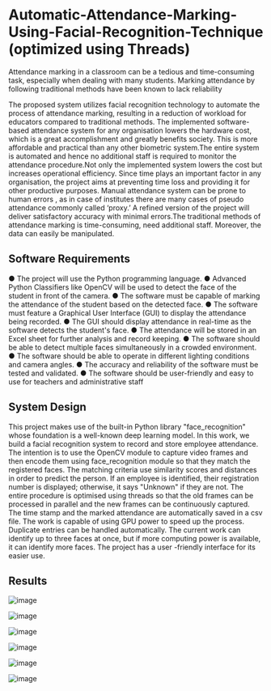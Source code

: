 # Automatic-Attendance-Marking-Using-Facial-Recognition-Technique (optimized using Threads)
Attendance marking in a classroom can be a tedious and time-consuming task,  especially when dealing with many students. Marking attendance by following  traditional methods have been known to lack reliability

The proposed system utilizes facial recognition technology to automate the process of attendance marking, resulting in a reduction of workload for educators compared to traditional methods. The implemented software-based attendance system for any 
organisation lowers the hardware cost, which is a great accomplishment and greatly benefits society. This is more affordable and practical than any other biometric system.The entire system is automated and hence no additional staff is required to monitor the attendance procedure.Not only the implemented system lowers the cost but increases operational efficiency. Since time plays an important factor in any organisation, the project aims at preventing time loss and providing it for other productive purposes. Manual attendance system can be prone to human errors , as in case of institutes there are many cases of pseudo attendance commonly called ‘proxy.’ A refined version of the project will deliver satisfactory accuracy with minimal errors.The traditional methods 
of attendance marking is time-consuming, need additional staff. Moreover, the data can easily be manipulated.

## Software Requirements
● The project will use the Python programming language.
● Advanced Python Classifiers like OpenCV will be used to detect the face of the student in front of the camera.
● The software must be capable of marking the attendance of the student based on the detected face.
● The software must feature a Graphical User Interface (GUI) to display the attendance being recorded.
● The GUI should display attendance in real-time as the software detects the student's face.
● The attendance will be stored in an Excel sheet for further analysis and record keeping.
● The software should be able to detect multiple faces simultaneously in a crowded environment.
● The software should be able to operate in different lighting conditions and camera angles.
● The accuracy and reliability of the software must be tested and validated.
● The software should be user-friendly and easy to use for teachers and administrative staff

## System Design
This project makes use of the built-in Python library "face_recognition" whose foundation is a well-known deep learning model. In this work, we build a facial recognition system to record and store employee attendance. The intention is to use the OpenCV module to capture video frames and then encode them using face_recognition module so that they match the registered faces. The matching criteria use similarity scores and distances in order to predict the person. If an employee is identified, their registration number is displayed; otherwise, it says "Unknown" if they are not.  The entire procedure is optimised using threads so that the old frames can be processed in parallel and the new frames can be continuously captured. The time stamp and the marked attendance are automatically saved in a csv file. The work is capable of using GPU power to speed up the process. Duplicate entries can be handled automatically. The current work can identify up to three faces at once, but if more computing power is available, it can identify more faces. The project has a user -friendly interface for its easier use. 

## Results

![image](https://github.com/pulak2002/Automatic-Attendance-Marking-Using-Facial-Recognition-Technique/assets/110912267/9c731a15-dab8-4cfc-a67d-ff5bdfb65733)

![image](https://github.com/pulak2002/Automatic-Attendance-Marking-Using-Facial-Recognition-Technique/assets/110912267/eff95e6f-b800-407b-838b-9292a5923334)

![image](https://github.com/pulak2002/Automatic-Attendance-Marking-Using-Facial-Recognition-Technique/assets/110912267/8252502f-35b9-4efb-a413-3a170279a107)

![image](https://github.com/pulak2002/Automatic-Attendance-Marking-Using-Facial-Recognition-Technique/assets/110912267/2ebb3b94-6256-4e69-9de7-c8168e570575)

![image](https://github.com/pulak2002/Automatic-Attendance-Marking-Using-Facial-Recognition-Technique/assets/110912267/3f81ac52-81db-4c7d-bac7-ec376a092560)

![image](https://github.com/pulak2002/Automatic-Attendance-Marking-Using-Facial-Recognition-Technique/assets/110912267/87195ee2-981c-4c90-9506-791eba550b34)

